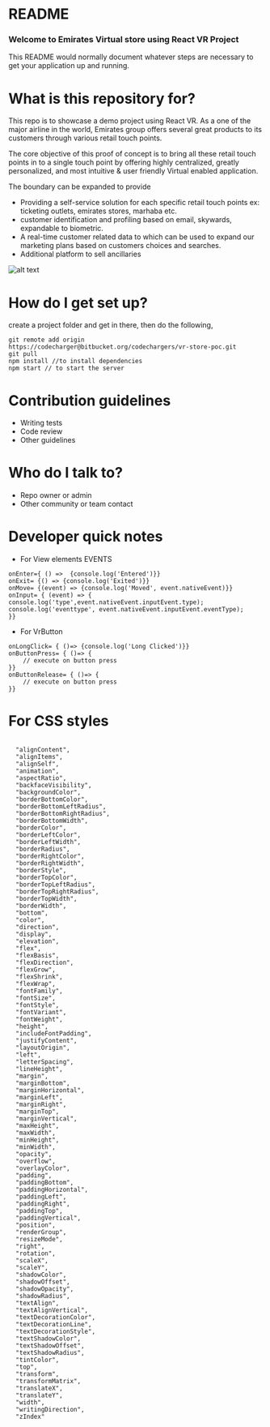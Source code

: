 # README #

### Welcome to Emirates Virtual store using React VR Project

This README would normally document whatever steps are necessary to get your application up and running.

# What is this repository for?

This repo is to showcase a demo project using React VR.
As a one of the major airline in the world, Emirates group offers several great products to its customers through various retail touch points. 
 
The core objective of this proof of concept is to bring all these retail touch points in to a single touch point by offering highly centralized, greatly personalized, and most intuitive & user friendly Virtual enabled application.
 
The boundary can be expanded to provide
* Providing a self-service solution for each specific retail touch points ex: ticketing outlets, emirates stores, marhaba etc.
* customer identification and profiling based on email, skywards, expandable to biometric.
* A real-time customer related data to which can be used to expand our marketing plans based on customers choices and searches. 
* Additional platform to sell ancillaries


![alt text](https://bytebucket.org/codechargers/vr-store-poc/raw/dd02325853c0dbe2f84a606fa575fc6817add776/static_assets/project.png?token=9440d258199bcb0b32d4900d26df3c0b6e4c4eee)

# How do I get set up? ###
create a project folder and get in there, then do the following,
```
git remote add origin https://codecharger@bitbucket.org/codechargers/vr-store-poc.git
git pull 
npm install //to install dependencies
npm start // to start the server
```


# Contribution guidelines ###

* Writing tests
* Code review
* Other guidelines

# Who do I talk to? ###

* Repo owner or admin
* Other community or team contact

# Developer quick notes
* For View elements EVENTS
```
onEnter={ () =>  {console.log('Entered')}}
onExit= {() => {console.log('Exited')}}
onMove= {(event) => {console.log('Moved', event.nativeEvent)}}
onInput= { (event) => {
console.log('type',event.nativeEvent.inputEvent.type);
console.log('eventtype', event.nativeEvent.inputEvent.eventType);
}}
```
* For VrButton
```
onLongClick= { ()=> {console.log('Long Clicked')}}
onButtonPress= { ()=> {
    // execute on button press
}}
onButtonRelease= { ()=> {
    // execute on button press
}}
```

# For CSS styles
```
      
  "alignContent",
  "alignItems",
  "alignSelf",
  "animation",
  "aspectRatio",
  "backfaceVisibility",
  "backgroundColor",
  "borderBottomColor",
  "borderBottomLeftRadius",
  "borderBottomRightRadius",
  "borderBottomWidth",
  "borderColor",
  "borderLeftColor",
  "borderLeftWidth",
  "borderRadius",
  "borderRightColor",
  "borderRightWidth",
  "borderStyle",
  "borderTopColor",
  "borderTopLeftRadius",
  "borderTopRightRadius",
  "borderTopWidth",
  "borderWidth",
  "bottom",
  "color",
  "direction",
  "display",
  "elevation",
  "flex",
  "flexBasis",
  "flexDirection",
  "flexGrow",
  "flexShrink",
  "flexWrap",
  "fontFamily",
  "fontSize",
  "fontStyle",
  "fontVariant",
  "fontWeight",
  "height",
  "includeFontPadding",
  "justifyContent",
  "layoutOrigin",
  "left",
  "letterSpacing",
  "lineHeight",
  "margin",
  "marginBottom",
  "marginHorizontal",
  "marginLeft",
  "marginRight",
  "marginTop",
  "marginVertical",
  "maxHeight",
  "maxWidth",
  "minHeight",
  "minWidth",
  "opacity",
  "overflow",
  "overlayColor",
  "padding",
  "paddingBottom",
  "paddingHorizontal",
  "paddingLeft",
  "paddingRight",
  "paddingTop",
  "paddingVertical",
  "position",
  "renderGroup",
  "resizeMode",
  "right",
  "rotation",
  "scaleX",
  "scaleY",
  "shadowColor",
  "shadowOffset",
  "shadowOpacity",
  "shadowRadius",
  "textAlign",
  "textAlignVertical",
  "textDecorationColor",
  "textDecorationLine",
  "textDecorationStyle",
  "textShadowColor",
  "textShadowOffset",
  "textShadowRadius",
  "tintColor",
  "top",
  "transform",
  "transformMatrix",
  "translateX",
  "translateY",
  "width",
  "writingDirection",
  "zIndex"
```